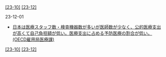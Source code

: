 [\[23-10\]](2310.md) [\[23-12\]](2312.md)

23-12-01
* [日本は医療スタッフ数・検査機器数が多いが医師数が少なく、公的医療支出が高くて自己負担額が低い。医療支出に占める予防医療の割合が低い。 (OECD雇用局医療課)](https://www.oecd.org/health/health-at-a-glance/Health-at-a-Glance-2023-Japan-Launch.pdf)

[\[23-10\]](2310.md) [\[23-12\]](2312.md)
